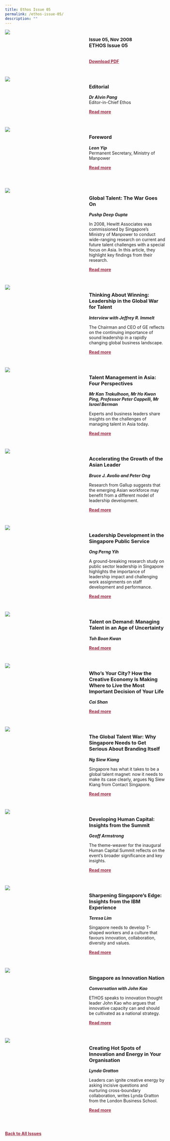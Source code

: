 ```yaml
---
title: Ethos Issue 05
permalink: /ethos-issue-05/
description: ""
---
```

<style>

.back a
{
	color: #9f2943;
	font-weight: bold;
	}
	
 .cat
    {
        font-size: 15px;
    }

.text
{
	width: 50%;
}	
	
.img1 img
{
margin-top:25px;	
}	
	
.img img
{
margin-top:15px;	
}		
	
.button1 a
{
	color: #9f2943;
	font-weight:bold;
}
	

.grid-container {
	display: grid;
	grid-template-columns: 50% 50%;
	grid-column-gap: 5%;
	margin-bottom: 5%;
	}	
	
@media only screen and (max-width: 600px) {
	.grid-container {
		display: block;
	}
}	
</style>


<div class="grid-container">
	<div><img src="/images/Ethos_Images/Ethos_Issue_03/ETHOS03.jpg"></div>
	<div>
		<h3><span class="cat">Issue 05, Nov 2008</span><br> ETHOS Issue 05</h3>
		<p></p>
<br>		
<div class="button1"><a target="_blank" href="https://go.gov.sg/ethos-issue-05">Download PDF</a></div>
	</div>
</div>

<br>

<div class="grid-container">
	<div><img target="_blank" src="/images/Landing_Banner_Images/tile_editorial.jpg"></div>
	<div>
		<h3>Editorial</h3>
		<b><i>Dr Alvin Pang</i></b>
		<figcaption>Editor-in-Chief Ethos</figcaption>
		<p></p>
		<div class="button1"><a target="_blank" href="/ethos-issue-03/editorial/">Read more</a></div>
	</div>
</div>

<br>

<div class="grid-container">
	<div><img target="_blank" src="/images/Landing_Banner_Images/tile_preface_foreword.jpg"></div>
	<div>
		<h3>Foreword</h3>
		<b><i>Leon Yip</i></b>
		<figcaption>Permanent Secretary, Ministry of Manpower</figcaption>
		<p></p>
		<div class="button1"><a target="_blank" href="/ethos-issue-03/editorial/">Read more</a></div>
	</div>
</div>

<br>
<br>


<div class="grid-container">
	<div><img src="/images/Landing_Banner_Images/tile_opinion.jpg"></div>
	<div>
		<h3>Global Talent: The War Goes On</h3>
		<b><i>Pushp Deep Gupta</i></b>
		<p>In 2008, Hewitt Associates was commissioned by Singapore’s Ministry 
of Manpower to conduct wide-ranging research on current and future talent challenges with a special focus on Asia. In this article,  
they highlight key findings from their research.</p>
		<div class="button1"><a target="_blank" href="/ethos-issue-03/rethinking-a-new-social-compact-for-singapore/">Read more</a></div>
	</div>
</div>

<br>

<div class="grid-container">
	<div><img src="/images/Landing_Banner_Images/tile_interviews.jpg"></div>
	<div>
		<h3>Thinking About Winning: 
Leadership in the Global War for Talent</h3>
		<b><i>Interview with Jeffrey R. Immelt</i></b>
		<p>The Chairman and CEO of GE reflects on the continuing importance of 
sound leadership in a rapidly changing global business landscape.</p>
		<div class="button1"><a target="_blank" href="/ethos-issue-03/growth-with-equity-the-challenge-of-income-distribution/">Read more</a></div>
	</div>
</div>

<br>

<div class="grid-container">
	<div><img src="/images/Landing_Banner_Images/tile_roundtable.jpg"></div>
	<div>
	<h3>Talent Management in Asia: Four Perspectives</h3>
	<b><i> Mr Kan Trakulhoon, Mr Ho Kwon Ping, Professor Peter Cappelli, Mr Israel Berman</i></b>

<p>Experts and business leaders share insights on the 
challenges of managing talent in Asia today.</p>
		<div class="button1"><a target="_blank" href="/ethos-issue-03/globalisation-and-the-challenges-of-social-policy-in-asia-developed-open-economies/">Read more</a></div>
	</div>
</div>

<br>

<div class="grid-container">
	<div><img src="/images/Ethos_Images/Ethos_Issue_05/5_Teaser_Accelerating%20the%20Growth%20of%20the%20Asian%20Leader.jpg"></div>
	<div>
		<h3>Accelerating the Growth of the Asian Leader</h3>
		<b><i>Bruce J. Avolio and Peter Ong</i></b>
		<p>Research from Gallup suggests that the emerging Asian workforce 
may benefit from a different model of leadership development.</p>
		<div class="button1"><a target="_blank" href="/ethos-issue-03/poverty-capabilities-and-social-justice/">Read more</a></div>
	</div>
</div>

<br>

<div class="grid-container">
	<div><img src="/images/Ethos_Images/Ethos_Issue_05/5_Teaser_Leadership%20Development%20in%20the%20Singapore%20Public%20Service.jpg"></div>
	<div>
		<h3>Leadership Development in the Singapore Public Service</h3>
		<b><i>Ong Perng Yih</i></b>
		<p>A ground-breaking research study on public sector leadership in 
Singapore highlights the importance of leadership impact and 
challenging work assignments on staff development and performance.</p>
		<div class="button1"><a target="_blank" href="/ethos-issue-03/the-nordic-social-security-model-squaring-the-circle/">Read more</a></div>
	</div>
</div>

<br>

<div class="grid-container">
	<div><img src="/images/Landing_Banner_Images/tile_book%20review.jpg"></div>
	<div>
		<h3>Talent on Demand: Managing Talent in an Age of Uncertainty</h3>
		<b><i>Toh Boon Kwan</i></b>
		<p></p>
		<div class="button1"><a target="_blank" href="/ethos-issue-03/the-argument-for-the-singapore-model/">Read more</a></div>
	</div>
</div>

<br>

<div class="grid-container">
	<div><img src="/images/Landing_Banner_Images/tile_book%20review.jpg"></div>
	<div>
		<h3>Who’s Your City? How the Creative Economy Is Making Where to Live the Most Important Decision of Your Life</h3>
		<b><i>Cai Shan</i></b>
		<p></p>
		<div class="button1"><a target="_blank" href="/ethos-issue-03/the-argument-for-the-singapore-model/">Read more</a></div>
	</div>
</div>
<br>

<div class="grid-container">
	<div><img src="/images/Ethos_Images/Ethos_Issue_05/5_Teaser_The%20Global%20Talent%20War%20Why%20Singapore%20Needs%20to%20Get%20Serious%20About%20Branding%20Itself.jpg"></div>
	<div>
		<h3>The Global Talent War:
Why Singapore Needs to Get Serious 
About Branding Itself</h3>
		<b><i>Ng Siew Kiang</i></b>
		<p>Singapore has what it takes to be a global talent magnet: now it needs to make its case clearly, argues Ng Siew Kiang from Contact Singapore.</p>
		<div class="button1"><a target="_blank" href="/ethos-issue-03/wage-inequality-intergenerational-mobility-and-education-in-singapore/">Read more</a></div>
	</div>
</div>

<br>

<div class="grid-container">
	<div><img src="/images/Ethos_Images/Ethos_Issue_05/5_Teaser_Developing%20Human%20Capital.jpg"></div>
<div>
		<h3>Developing Human Capital: Insights from the Summit</h3>
		<b><i>Geoff Armstrong</i></b>
		<p>The theme-weaver for the inaugural Human Capital Summit reflects on the event’s broader significance and key insights.</p>
		<div class="button1"><a target="_blank" href="/ethos-issue-03/the-fourth-pillar-of-social-security-in-singapore/">Read more</a></div>
	</div>
</div>

<br>

<div class="grid-container">
	<div><img src="/images/Ethos_Images/Ethos_Issue_05/5_Teaser_Sharpening%20Singapore's%20Edge.jpg"></div>
	<div>
		<h3>Sharpening Singapore’s Edge: Insights from the IBM Experience</h3>
		<b><i>Teresa Lim</i></b>
		<p>Singapore needs to develop T-shaped workers and a culture 
that favours innovation, collaboration, diversity and values.</p>
		<div class="button1"><a target="_blank" href="/ethos-issue-03/the-singapore-and-us-models-in-context/">Read more</a></div>
	</div>
</div>


<br>

<div class="grid-container">
	<div><img src="/images/Landing_Banner_Images/tile_interviews.jpg"></div>
	<div>
		<h3>Singapore as Innovation Nation</h3>
		<b><i>Conversation with John Kao</i></b>
		<p>ETHOS speaks to innovation thought leader John Kao who argues that innovative capacity can and should be cultivated as a national strategy.</p>
		<div class="button1"><a target="_blank" href="/ethos-issue-03/making-workfare-work-the-us-experience/">Read more</a></div>
	</div>
</div>

<br>

<div class="grid-container">
	<div><img src="/images/Ethos_Images/Ethos_Issue_05/5_Teaser_Creating%20Hot%20Spots%20of%20Innovation%20and%20Energy%20in%20Your%20Organisation.jpg"></div>
	<div>
		<h3>Creating Hot Spots of Innovation and Energy in Your Organisation</h3>
		<b><i>Lynda Gratton</i></b>
		<p>Leaders can ignite creative energy by asking incisive questions and nurturing cross-boundary collaboration, writes Lynda Gratton 
from the London Business School.</p>
		<div class="button1"><a target="_blank" href="/ethos-issue-03/the-singapore-model-of-workfare-3-suggestions/">Read more</a></div>
	</div>
</div>

<br>








<br>
<div class="back">
<a href="/all-issues/">Back to All Issues</a>
</div>